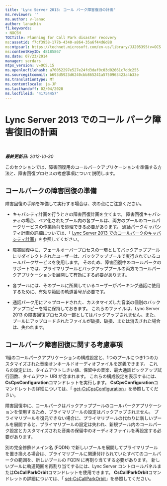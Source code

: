 ```yaml
---
title: 'Lync Server 2013: コール パーク障害復旧の計画'
ms.reviewer: ''
ms.author: v-lanac
author: lanachin
f1.keywords:
- NOCSH
TOCTitle: Planning for Call Park disaster recovery
ms:assetid: f7cf3958-177b-4340-a864-35a6f44d6d88
ms:mtpsurl: https://technet.microsoft.com/en-us/library/JJ205395(v=OCS.15)
ms:contentKeyID: 48185867
ms.date: 07/23/2014
manager: serdars
mtps_version: v=OCS.15
ms.openlocfilehash: a76052297e527e24fd3daf0c03d02661c7ddc255
ms.sourcegitcommit: b693d5923d6240cbb865241a5750963423a4b33e
ms.translationtype: MT
ms.contentlocale: ja-JP
ms.lasthandoff: 02/04/2020
ms.locfileid: "41754457"
---
```

<div data-xmlns="http://www.w3.org/1999/xhtml">

<div class="topic" data-xmlns="http://www.w3.org/1999/xhtml" data-msxsl="urn:schemas-microsoft-com:xslt" data-cs="http://msdn.microsoft.com/en-us/">

<div data-asp="http://msdn2.microsoft.com/asp">

# <a name="planning-for-call-park-disaster-recovery-in-lync-server-2013"></a>Lync Server 2013 でのコール パーク障害復旧の計画

</div>

<div id="mainSection">

<div id="mainBody">

<span> </span>

_**最終更新日:** 2012-10-30_

このセクションでは、障害回復用のコールパークアプリケーションを準備する方法と、障害回復プロセスの考慮事項について説明します。

<div>

## <a name="preparing-for-call-park-disaster-recovery"></a>コールパークの障害回復の準備

障害回復の手順を準備して実行する場合は、次の点にご注意ください。

  - キャパシティ計画を行うときの障害回復計画を立てます。 障害回復キャパシティの場合、ペア化されたプール内の各プールは、両方のプールのコールパークサービスの作業負荷を処理できる必要があります。 通話パークキャパシティ計画の詳細については、「 [Lync Server 2013 でのコールパークのキャパシティ計画](lync-server-2013-capacity-planning-for-call-park.md)」を参照してください。

  - 障害回復中に、フェールオーバープロセスの一環としてバックアッププールにリダイレクトされたユーザーは、バックアッププールで実行されているコールパークサービスを使用します。 そのため、障害回復中のコールパークのサポートでは、プライマリプールとバックアッププールの両方でコールパークアプリケーションを展開して有効にする必要があります。

  - 各プールには、そのプールに所属しているユーザーがパーキング通話に使用するために、有効な範囲の軌道番号が必要です。

  - 通話パーク用にアップロードされた、カスタマイズした音楽の個別のバックアップコピーを常に保持しておきます。 これらのファイルは、Lync Server 2013 の障害回復プロセスの一部としてはバックアップされません。また、プールにアップロードされたファイルが破損、破損、または消去された場合は、失われます。

</div>

<div>

## <a name="call-park-disaster-recovery-considerations"></a>コールパーク障害回復に関する考慮事項

1組のコールパークアプリケーションの構成設定と、1つのプールにつき1つのカスタマイズされた音楽オンホールドオーディオファイルを定義できます。 これらの設定には、タイムアウトしきい値、保留中の音楽、最大通話ピックアップ試行回数、タイムアウト URI が含まれます。 これらの構成設定を表示するには、 **CsCpsConfiguration**コマンドレットを実行します。 **CsCpsConfiguration**コマンドレットの詳細については、「 [get-CsCpsConfiguration](https://docs.microsoft.com/powershell/module/skype/Get-CsCpsConfiguration)」を参照してください。

障害回復中に、コールパークはバックアッププールのコールパークアプリケーションを使用するため、プライマリプールの設定はバックアップされません。 プライマリプールを復元できない場合に、プライマリプールの代わりに新しいプールを展開すると、プライマリプールの設定は失われ、新規プール内のコールパーク設定とカスタマイズされた音楽の保留中のオーディオファイルを再設定する必要があります。

別の完全修飾ドメイン名 (FQDN) で新しいプールを展開してプライマリプールを置き換える場合は、プライマリプールに関連付けられていたすべてのコールパークの範囲を、新しいプールの FQDN に再割り当てする必要があります。 新しいプールに軌道範囲を再割り当てするには、Lync Server コントロールパネルまたは**CsCallParkOrbit**コマンドレットを使用できます。 **CsCallParkOrbit**コマンドレットの詳細については、「 [set-CsCallParkOrbit](https://docs.microsoft.com/powershell/module/skype/Set-CsCallParkOrbit)」を参照してください。

</div>

</div>

<span> </span>

</div>

</div>

</div>

